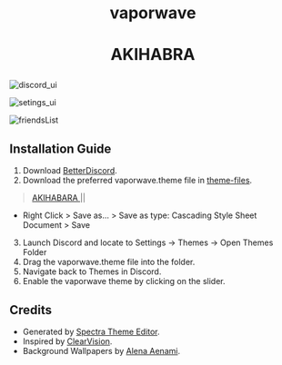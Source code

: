 # <p align = 'center'> vaporwave </p>

<!--- THEME VERSIONS --->



<!--- Version 1: AKIHABARA --->
# <p align = 'center'> AKIHABRA </p>

![discord_ui](https://github.com/qilin2/vaporwave/blob/main/preview/akihabara/akihabara_discord_ui-.png)

![setings_ui](https://github.com/qilin2/vaporwave/blob/main/preview/akihabara/akihabara_friendlist_ui.png)

![friendsList](https://github.com/qilin2/vaporwave/blob/main/preview/akihabara/akihabara_settings_ui.png)

## Installation Guide
1. Download [BetterDiscord](https://betterdiscord.app/).
2. Download the preferred vaporwave.theme file in [theme-files](https://github.com/qilin2/vaporwave/tree/main/theme-files).
 > <a href="https://qilin2.github.io/themes/theme-files/vaporwave_akihabara.theme.css" download rel="noopener noreferrer" target="_blank">
   > AKIHABARA </a> ||
   * Right Click > Save as... > Save as type: Cascading Style Sheet Document > Save
  
3. Launch Discord and locate to Settings -> Themes -> Open Themes Folder
4. Drag the vaporwave.theme file into the folder.
5. Navigate back to Themes in Discord.
6. Enable the vaporwave theme by clicking on the slider.

## Credits
* Generated by [Spectra Theme Editor](https://github.com/codedotspectra/themes).
* Inspired by [ClearVision](https://github.com/ClearVision/ClearVision-v6).
* Background Wallpapers by [Alena Aenami](https://www.artstation.com/aenamiart).
